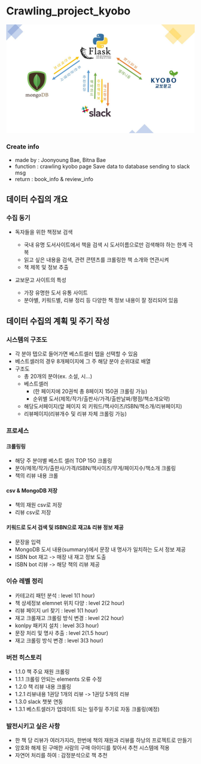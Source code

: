 # Crawling_project_kyobo
![systemflow.jpg](img/systemflow.jpg)

### Create info
- made by : Joonyoung Bae, Bitna Bae
- function : 
		crawling kyobo page
		Save data to database
		sending to slack msg
- return : book_info & review_info


## 데이터 수집의 개요
### 수집 동기
- 독자들을 위한 책정보 검색
    - 국내 유명 도서사이트에서 책을 검색 시  도서이름으로만 검색해야 하는 한계 극복
    - 읽고 싶은 내용을 검색, 관련 콘텐츠를 크롤링한 책 소개와 연관시켜
    - 책 제목 및 정보 추출

- 교보문고 사이트의 특성
    - 가장 유명한 도서 유통 사이트
    - 분야별, 키워드별, 리뷰 정리 등 다양한 책 정보 내용이 잘 정리되어 있음

## 데이터 수집의 계획 및 주기 작성
### 시스템의 구조도
- 각 분야 탭으로 들어가면 베스트셀러 탭을 선택할 수 있음
- 베스트셀러의 경우 8개페이지에 그 주 해당 분야 순위대로 배열
- 구조도
    - 총 20개의 분야(ex. 소설, 시...)
    - 베스트셀러
        - (한 페이지에 20권씩 총 8페이지 150권 크롤링 가능)
        - 순위별 도서(제목/작가/출판사/가격/출판날짜/평점/책소개요약)
    - 해당도서페이지(앞 페이지 외 키워드/책사이즈/ISBN/책소개/리뷰페이지)
    - 리뷰페이지(리뷰개수 및 리뷰 자체 크롤링 가능)

### 프로세스
#### 크롤링링
- 해당 주 분야별 베스트 셀러 TOP 150 크롤링
- 분야/제목/작가/출판사/가격/ISBN/책사이즈/무게/페이지수/책소개 크롤링
- 책의 리뷰 내용  크롤

#### csv & MongoDB 저장
- 책의 재원 csv로 저장
- 리뷰 csv로 저장


#### 키워드로 도서 검색 및 ISBN으로 재고& 리뷰  정보 제공
- 문장을 입력 
- MongoDB 도서 내용(summary)에서 문장 내 명사가 일치하는  도서 정보 제공
- ISBN bot 재고 -> 매장 내 재고 정보 도출
- ISBN bot 리뷰 -> 해당 책의 리뷰 제공

### 이슈 레벨 정리
- 카테고리 패턴 분석 : level 1(1 hour)
- 책 상세정보 elemnet 위치 다양 : level 2(2 hour)
- 리뷰 페이지 url 찾기 : level 1(1 hour)
- 재고 크롤재고 크롤링 방식 변경 : level 2(2 hour)
- konlpy 패키지 설치 : level 3(3 hour)
- 문장 처리 및 명사 추출 : level 2(1.5 hour)
- 재고 크롤링 방식 변경 : level 3(3 hour)

### 버전 히스토리
- 1.1.0 책 주요 재원 크롤링
- 1.1.1 크롤링 안되는 elements 오류 수정
- 1.2.0 책 리뷰 내용 크롤링
- 1.2.1 리뷰내용 1권당 1개의 리뷰 -> 1권당 5개의 리뷰
- 1.3.0 slack 챗봇 연동 
- 1.3.1 베스트셀러가 업데이트 되는 일주일 주기로 자동 크롤링(예정)

### 발전시키고 싶은 사항
- 한 책 당 리뷰가 여러가지라, 한번에 책의 재원과 리뷰를 하낭의  프로젝트로 만들기
- 암호화 해제 된 구매한 사람의 구매 아이디를 찾아서 추천 시스템에 적용
- 자연어 처리를 하여  : 감정분석으로 책 추천
